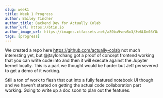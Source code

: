 ```yaml
---
slug: week1
title: Week 1 Progress
author: Bailey Tincher
author_title: Backend Dev for Actually Colab
author_url: https://btin.io
author_image_url: https://images.ctfassets.net/a89ba9vew5x3/3w6LDn03YOx8Ymsc2ccr55/c1c283b1bdbfa36f1dfee84e7d29b255/-2884675493317768856.jpg?w=450&fl=progressive&q=100
tags: [progress]
---
```


We created a repo here https://github.com/actually-colab not much interesting yet, but @jtaylorchang got a 
proof of concept frontend working that you can write code into and then it will execute against the Jupyter 
kernel locally. This is a part we thought would be harder but Jeff persevered to get a demo of it working.

Still a ton of work to flesh that out into a fully featured notebook UI though and we haven't started on 
getting the actual code collaboration part working. Going to write up a doc soon to plan out the features.

